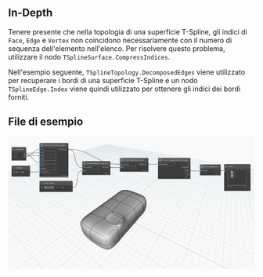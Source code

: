 ## In-Depth
Tenere presente che nella topologia di una superficie T-Spline, gli indici di `Face`, `Edge` e `Vertex` non coincidono necessariamente con il numero di sequenza dell'elemento nell'elenco. Per risolvere questo problema, utilizzare il nodo `TSplineSurface.CompressIndices`.

Nell'esempio seguente, `TSplineTopology.DecomposedEdges` viene utilizzato per recuperare i bordi di una superficie T-Spline e un nodo `TSplineEdge.Index` viene quindi utilizzato per ottenere gli indici dei bordi forniti.

## File di esempio

![Example](./Autodesk.DesignScript.Geometry.TSpline.TSplineEdge.Index_img.jpg)
